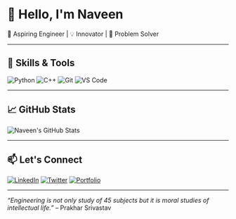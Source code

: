 # 👋 Hello, I'm Naveen

🚀 Aspiring Engineer | 💡 Innovator | 🎯 Problem Solver

---

## 🔧 Skills & Tools

![Python](https://img.shields.io/badge/-Python-3776AB?style=flat&logo=python&logoColor=white)
![C++](https://img.shields.io/badge/-C++-00599C?style=flat&logo=c%2B%2B&logoColor=white)
![Git](https://img.shields.io/badge/-Git-F05032?style=flat&logo=git&logoColor=white)
![VS Code](https://img.shields.io/badge/-VS%20Code-007ACC?style=flat&logo=visual-studio-code&logoColor=white)

---

## 📈 GitHub Stats

![Naveen's GitHub Stats](https://github-readme-stats.vercel.app/api?username=naveeen-engineering&show_icons=true&theme=radical)

---

## 📫 Let's Connect

[![LinkedIn](https://img.shields.io/badge/-LinkedIn-0077B5?style=flat&logo=linkedin&logoColor=white)](https://www.linkedin.com/in/yourprofile)
[![Twitter](https://img.shields.io/badge/-Twitter-1DA1F2?style=flat&logo=twitter&logoColor=white)](https://twitter.com/yourhandle)
[![Portfolio](https://img.shields.io/badge/-Portfolio-000000?style=flat&logo=github&logoColor=white)](https://yourportfolio.com)

---

*“Engineering is not only study of 45 subjects but it is moral studies of intellectual life.”* – Prakhar Srivastav
